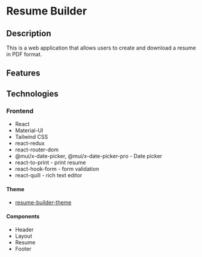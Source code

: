 # Resume Builder

## Description

This is a web application that allows users to create and download a resume in PDF format.

## Features

## Technologies

### Frontend

- React
- Material-UI
- Tailwind CSS
- react-redux
- react-router-dom
- @mui/x-date-picker, @mui/x-date-picker-pro - Date picker
- react-to-print - print resume
- react-hook-form - form validation
- react-quill - rich text editor

#### Theme

- [resume-builder-theme](./src/theme/resume-theme-codes.txt)

#### Components

- Header
- Layout
- Resume
- Footer
